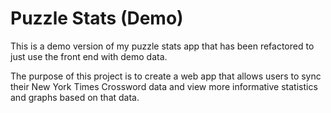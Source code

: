 # Puzzle Stats (Demo)
This is a demo version of my puzzle stats app that has been refactored to just use the front end with demo data.

The purpose of this project is to create a web app that allows users to sync their New York Times Crossword data and view more informative statistics and graphs based on that data.

